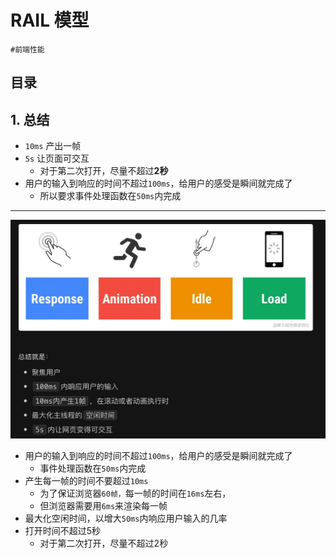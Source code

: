 
# RAIL  模型

`#前端性能` 


## 目录
<!-- toc -->
 ## 1. 总结 

- `10ms` 产出一帧
- `5s` 让页面可交互
	- 对于第二次打开，尽量不超过**2秒**
- 用户的输入到响应的时间不超过`100ms`，给用户的感受是瞬间就完成了
	- 所以要求事件处理函数在`50ms`内完成

---


![图片&文件](./files/20241025-14.png)

- 用户的输入到响应的时间不超过`100ms`，给用户的感受是瞬间就完成了
	- 事件处理函数在`50ms`内完成
- 产生每一帧的时间不要超过`10ms`
	- 为了保证浏览器`60帧，`每一帧的时间在`16ms`左右，
	- 但浏览器需要用`6ms`来渲染每一帧
-  最大化空闲时间，以增大`50ms`内响应用户输入的几率
- 打开时间不超过5秒
	- 对于第二次打开，尽量不超过2秒
